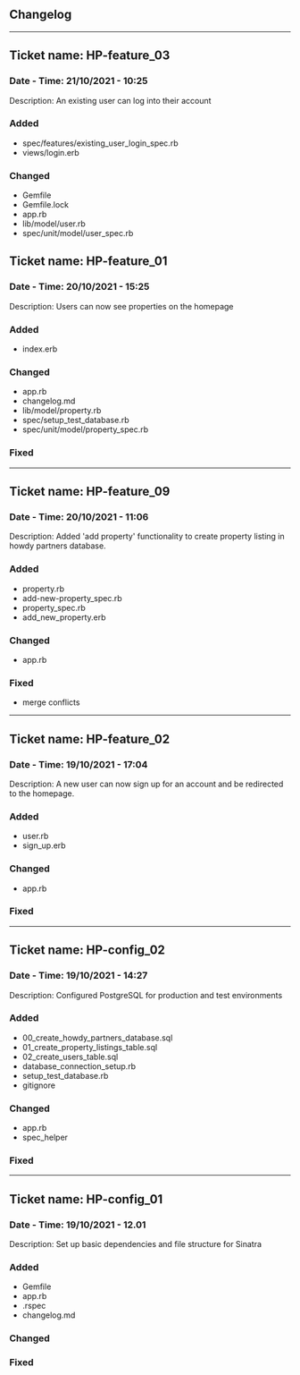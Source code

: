 ## Changelog

---

## Ticket name: HP-feature_03

### Date - Time: 21/10/2021 - 10:25

Description: An existing user can log into their account

### Added
- spec/features/existing_user_login_spec.rb
- views/login.erb

### Changed
- Gemfile
- Gemfile.lock
- app.rb
- lib/model/user.rb
- spec/unit/model/user_spec.rb
## Ticket name: HP-feature_01

### Date - Time: 20/10/2021 - 15:25

Description: Users can now see properties on the homepage

### Added

- index.erb

### Changed

- app.rb
- changelog.md
- lib/model/property.rb
- spec/setup_test_database.rb
- spec/unit/model/property_spec.rb

### Fixed

---

## Ticket name: HP-feature_09

### Date - Time: 20/10/2021 - 11:06

Description: Added 'add property' functionality to create property listing in howdy partners database.

### Added

- property.rb
- add-new-property_spec.rb
- property_spec.rb
- add_new_property.erb
### Changed

- app.rb
### Fixed
- merge conflicts

---

## Ticket name: HP-feature_02

### Date - Time: 19/10/2021 - 17:04

Description: A new user can now sign up for an account and be redirected to the homepage.

### Added

- user.rb
- sign_up.erb

### Changed

- app.rb

### Fixed

---

## Ticket name: HP-config_02

### Date - Time: 19/10/2021 - 14:27

Description: Configured PostgreSQL for production and test environments

### Added

- 00_create_howdy_partners_database.sql
- 01_create_property_listings_table.sql
- 02_create_users_table.sql
- database_connection_setup.rb
- setup_test_database.rb
- gitignore

### Changed

- app.rb
- spec_helper

### Fixed

---

## Ticket name: HP-config_01

### Date - Time: 19/10/2021 - 12.01

Description: Set up basic dependencies and file structure for Sinatra

### Added

- Gemfile
- app.rb
- .rspec
- changelog.md

### Changed

### Fixed
